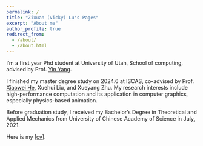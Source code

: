 ```yaml
---
permalink: /
title: "Zixuan (Vicky) Lu's Pages"
excerpt: "About me"
author_profile: true
redirect_from: 
  - /about/
  - /about.html
---
```




I’m a first year Phd student at University of Utah, School of computing, advised by Prof. [Yin Yang](https://yangzzzy.github.io/). 

I finished my master degree study on 2024.6 at ISCAS, co-advised by Prof. [Xiaowei He](http://peridynamics.com/), Xuehui Liu, and Xueyang Zhu. My research interests include high-performance computation and its application in computer graphics, especially physics-based animation.

Before graduation study, I received my Bachelor’s Degree in Theoretical and Applied Mechanics from University of Chinese Academy of Science in July, 2021.

Here is my [[cv]](/files/resume_en_ZixuanLu.pdf).
